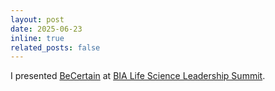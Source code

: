 ```yaml
---
layout: post
date: 2025-06-23
inline: true
related_posts: false
---
```


I presented [BeCertain](https://becertain.ai) at [BIA Life Science Leadership Summit](https://www.linkedin.com/posts/bioindustry_lifescience-pulse2025-networking-activity-7343225685076832256-M9dE?utm_source=share&utm_medium=member_desktop&rcm=ACoAAATEpOkB2JgHLMZpJjtV-SDB188sQGniG8A).
